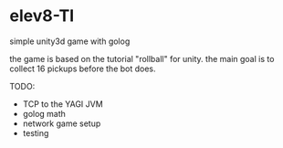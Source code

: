 elev8-TI
========

simple unity3d game with golog

the game is based on the tutorial "rollball" for unity. the main goal is to collect 16 pickups before the bot does.

TODO:
+ TCP to the YAGI JVM
+ golog math
+ network game setup
+ testing
